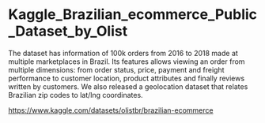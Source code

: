 # Kaggle_Brazilian_ecommerce_Public_Dataset_by_Olist

The dataset has information of 100k orders from 2016 to 2018 made at multiple marketplaces in Brazil. Its features allows viewing an order from multiple dimensions: from order status, price, payment and freight performance to customer location, product attributes and finally reviews written by customers. We also released a geolocation dataset that relates Brazilian zip codes to lat/lng coordinates.

https://www.kaggle.com/datasets/olistbr/brazilian-ecommerce
